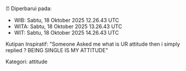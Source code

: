 ⏰ Diperbarui pada:
- WIB: Sabtu, 18 Oktober 2025 12.26.43 UTC
- WITA: Sabtu, 18 Oktober 2025 13.26.43 UTC
- WIT: Sabtu, 18 Oktober 2025 14.26.43 UTC

Kutipan Inspiratif:
"Someone Asked me what is UR attitude then i simply replied ? BEING SINGLE IS MY ATTITUDE"


Kategori: attitude

